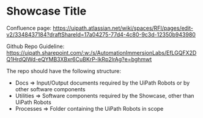 # Showcase Title

Confluence page: https://uipath.atlassian.net/wiki/spaces/RFI/pages/edit-v2/3348437184?draftShareId=17a04275-77d4-4c80-9c3d-12350b943980


Github Repo Guideline:
https://uipath.sharepoint.com/:w:/s/AutomationImmersionLabs/EfLGQFX2DQ1HrdQlWd-eQYMB3XBxr6CuBKrP-lkRp2lrAg?e=bghmwt 

The repo should have the following structure:
- Docs => Input/Output documents required by the UiPath Robots or by other software components
- Utilities => Software components required by the Showcase, other than UiPath Robots
- Processes => Folder containing the UiPath Robots in scope

